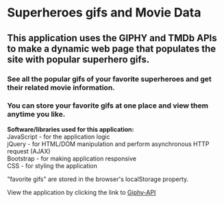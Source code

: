 # Superheroes gifs and Movie Data
## This application uses the GIPHY and TMDb APIs to make a dynamic web page that populates the site with popular superhero gifs.  
### See all the popular gifs of your favorite superheroes and get their related movie information.  
### You can store your favorite gifs at one place and view them anytime you like.

**Software/libraries used for this application:**      
JavaScript - for the application logic  
jQuery - for HTML/DOM manipulation and perform asynchronous HTTP request (AJAX)  
Bootstrap - for making application responsive   
CSS - for styling the application  

"favorite gifs" are stored in the browser's localStorage property.

View the application by clicking the link to [Giphy-API](https://fcarlone.github.io/Giphy-API/)
